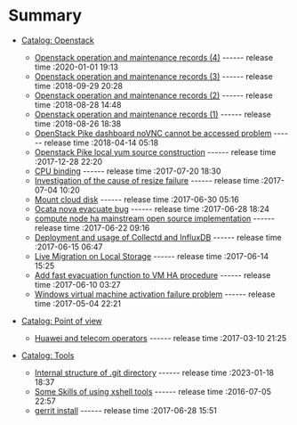 # Summary

- [Catalog: Openstack](./SUMMARY.md)
  - [Openstack operation and maintenance records (4)](./openstack/openstack-op-4.md) ------ release time :2020-01-01 19:13
  - [Openstack operation and maintenance records (3)](./openstack/openstack-op-3.md) ------ release time :2018-09-29 20:28
  - [Openstack operation and maintenance records (2)](./openstack/openstack-op-2.md) ------ release time :2018-08-28 14:48
  - [Openstack operation and maintenance records (1)](./openstack/openstack-op-1.md) ------ release time :2018-08-26 18:38
  - [OpenStack Pike dashboard noVNC cannot be accessed problem](./openstack/novnc-problem.md) ------ release time :2018-04-14 05:18
  - [Openstack Pike local yum source construction](./openstack/openstack-local-yum.md) ------ release time :2017-12-28 22:20
  - [CPU binding](./openstack/cpu-binding.md) ------ release time :2017-07-20 18:30
  - [Investigation of the cause of resize failure](./openstack/resize-fail.md) ------ release time :2017-07-04 10:20
  - [Mount cloud disk](./openstack/mount-cloud-disk.md) ------ release time :2017-06-30 05:16
  - [Ocata nova evacuate bug](./openstack/ocata-nova-evacuate-bug.md) ------ release time :2017-06-28 18:24
  - [compute node ha mainstream open source implementation](./openstack/compute-node-ha.md) ------ release time :2017-06-22 09:16
  - [Deployment and usage of Collectd and InfluxDB](./openstack/collectd-influxdb.md) ------ release time :2017-06-15 06:47
  - [Live Migration on Local Storage](./openstack/live-migration-local.md) ------ release time :2017-06-14 15:25
  - [Add fast evacuation function to VM HA procedure](./openstack/fast-evacuation.md) ------ release time :2017-06-10 03:27
  - [Windows virtual machine activation failure problem](./openstack/vm-activation-failure.md) ------ release time :2017-05-04 22:21

- [Catalog: Point of view](./SUMMARY.md)
  - [Huawei and telecom operators](./point-of-view/huawei-and-operators.md) ------ release time :2017-03-10 21:25

- [Catalog: Tools](./SUMMARY.md)
  - [Internal structure of .git directory](./tools/git-dir.md) ------ release time :2023-01-18 18:37
  - [Some Skills of using xshell tools](./tools/xshell-skill.md) ------ release time :2016-07-05 22:57
  - [gerrit install](./tools/gerrit-install.md) ------ release time :2017-06-28 15:51
